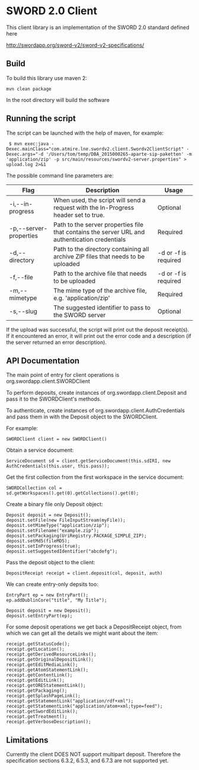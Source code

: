 SWORD 2.0 Client
================

This client library is an implementation of the SWORD 2.0 standard defined here

http://swordapp.org/sword-v2/sword-v2-specifications/


Build
-----

To build this library use maven 2:

    mvn clean package

In the root directory will build the software

Running the script
------------------
The script can be launched with the help of maven, for example:

```
 $ mvn exec:java -Dexec.mainClass="com.atmire.lne.swordv2.client.Swordv2ClientScript" -Dexec.args="-d '/Users/tom/temp/DBA_2015000265-aparte-sip-paketten' -m 'application/zip' -p src/main/resources/swordv2-server.properties" > upload.log 2>&1
```

The possible command line parameters are:

| Flag                          | Description                                                                                    | Usage                |
|-------------------------------|------------------------------------------------------------------------------------------------|----------------------|
| -i,--in-progress              | When used, the script will send a request with the In-Progress header set to true.             | Optional             |
| -p,--server-properties <path> | Path to the server properties file that contains the server URL and authentication credentials | Required             |
| -d,--directory <path>         | Path to the directory containing all archive ZIP files that needs to be uploaded               | -d or -f is required |
| -f,--file <path>              | Path to the archive file that needs to be uploaded                                             | -d or -f is required |
| -m,--mimetype <type>          | The mime type of the archive file, e.g. 'application/zip'                                      | Required             |
| -s,--slug <id>                | The suggested identifier to pass to the SWORD server                                           | Optional             |

If the upload was successful, the script will print out the deposit receipt(s). If it encountered an error, it will print out the error code and a description (if the server returned an error description).


API Documentation
-----------------

The main point of entry for client operations is org.swordapp.client.SWORDClient

To perform deposits, create instances of org.swordapp.client.Deposit and pass it to the SWORDClient's methods.

To authenticate, create instances of org.swordapp.client.AuthCredentials and pass them in with the Deposit object to the SWORDClient.


For example:

    SWORDClient client = new SWORDClient()

Obtain a service document:

    ServiceDocument sd = client.getServiceDocument(this.sdIRI, new AuthCredentials(this.user, this.pass));

Get the first collection from the first workspace in the service document:

    SWORDCollection col = sd.getWorkspaces().get(0).getCollections().get(0);

Create a binary file only Deposit object:

    Deposit deposit = new Deposit();
    deposit.setFile(new FileInputStream(myFile));
    deposit.setMimeType("application/zip");
    deposit.setFilename("example.zip");
    deposit.setPackaging(UriRegistry.PACKAGE_SIMPLE_ZIP);
    deposit.setMd5(fileMD5);
    deposit.setInProgress(true);
    deposit.setSuggestedIdentifier("abcdefg");

Pass the deposit object to the client:

    DepositReceipt receipt = client.deposit(col, deposit, auth)

We can create entry-only depsits too:

    EntryPart ep = new EntryPart();
    ep.addDublinCore("title", "My Title");

    Deposit deposit = new Deposit();
    deposit.setEntryPart(ep);

For some deposit operations we get back a DepositReceipt object, from which we can get all the details we might want about the item:

    receipt.getStatusCode();
    receipt.getLocation();
    receipt.getDerivedResourceLinks();
    receipt.getOriginalDepositLink();
    receipt.getEditMediaLink();
    receipt.getAtomStatementLink();
    receipt.getContentLink();
    receipt.getEditLink();
    receipt.getOREStatementLink();
    receipt.getPackaging();
    receipt.getSplashPageLink();
    receipt.getStatementLink("application/rdf+xml");
    receipt.getStatementLink("application/atom+xml;type=feed");
    receipt.getSwordEditLink();
    receipt.getTreatment();
    receipt.getVerboseDescription();


Limitations
-----------

Currently the client DOES NOT support multipart deposit.  Therefore the specification sections 6.3.2, 6.5.3, and 6.7.3 are not supported yet.
